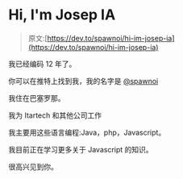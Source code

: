 # Hi, I'm Josep IA

> 原文:[https://dev.to/spawnoi/hi-im-josep-ia](https://dev.to/spawnoi/hi-im-josep-ia)

我已经编码 12 年了。

你可以在推特上找到我，我的名字是 [@spawnoi](https://twitter.com/spawnoi)

我住在巴塞罗那。

我为 Itartech 和其他公司工作

我主要用这些语言编程:Java，php，Javascript。

我目前正在学习更多关于 Javascript 的知识。

很高兴见到你。